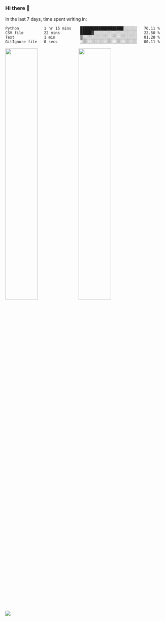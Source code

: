 ### Hi there 👋

In the last 7 days, time spent writing in:

<!--START_SECTION:waka-->

```text
Python           1 hr 15 mins    ███████████████████░░░░░░   76.11 %
CSV file         22 mins         █████▓░░░░░░░░░░░░░░░░░░░   22.50 %
Text             1 min           ▒░░░░░░░░░░░░░░░░░░░░░░░░   01.28 %
GitIgnore file   0 secs          ░░░░░░░░░░░░░░░░░░░░░░░░░   00.11 %
```

<!--END_SECTION:waka-->

<img src="https://wakatime.com/share/@jimtje/5d0c92de-08f8-4a72-8f2f-6a9693d1e318.svg" width=45% height=45%> <img src="https://wakatime.com/share/@jimtje/501498ae-bda5-4da7-a89d-b40bcdd5556d.svg" width=45% height=45%>

![](https://hit.yhype.me/github/profile?user_id=43537315)
